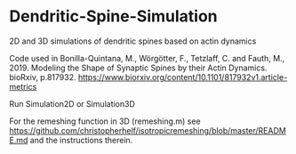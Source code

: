 # Dendritic-Spine-Simulation
2D and 3D simulations of dendritic spines based on actin dynamics

Code used in 
Bonilla-Quintana, M., Wörgötter, F., Tetzlaff, C. and Fauth, M., 2019. Modeling the Shape of Synaptic Spines by their Actin Dynamics. bioRxiv, p.817932.
https://www.biorxiv.org/content/10.1101/817932v1.article-metrics

Run Simulation2D or Simulation3D

For the remeshing function in 3D (remeshing.m) see
https://github.com/christopherhelf/isotropicremeshing/blob/master/README.md
and the instructions therein.
